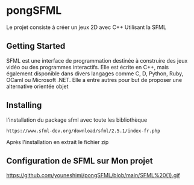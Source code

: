 # pongSFML
Le projet consiste à créer un jeux 2D avec C++ Utilisant la SFML


## Getting Started

SFML est une interface de programmation destinée à construire des jeux vidéo ou des programmes interactifs. Elle est écrite en C++, mais également disponible dans divers langages comme C, D, Python, Ruby, OCaml ou Microsoft .NET. Elle a entre autres pour but de proposer une alternative orientée objet


## Installing

l'installation du package sfml avec toute les bibliothèque

    https://www.sfml-dev.org/download/sfml/2.5.1/index-fr.php


Après l'installation en extrait le fichier zip


## Configuration de SFML sur Mon projet 
 
https://github.com/youneshimi/pongSFML/blob/main/SFML%20(1).gif
